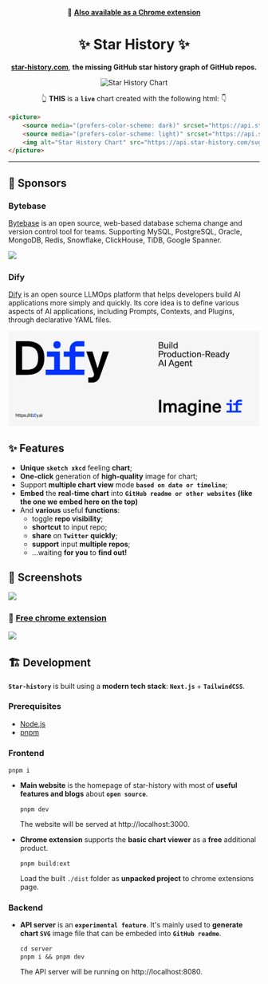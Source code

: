 <div align="center">

🧩 [**Also available as a Chrome extension**](https://chrome.google.com/webstore/detail/star-history/iijibbcdddbhokfepbblglfgdglnccfn)

# :sparkles: Star History :sparkles:

[**star-history.com**](https://star-history.com), **the missing GitHub star history graph of GitHub repos.**

<picture>
  <source media="(prefers-color-scheme: dark)" srcset="https://api.star-history.com/svg?repos=star-history/star-history&type=Date&theme=dark" />
  <source media="(prefers-color-scheme: light)" srcset="https://api.star-history.com/svg?repos=star-history/star-history&type=Date" />
  <img alt="Star History Chart" src="https://api.star-history.com/svg?repos=star-history/star-history&type=Date" />
</picture>

👆 **THIS** is a **`live`** chart created with the following html: 👇

<div align="left">

```html
<picture>
    <source media="(prefers-color-scheme: dark)" srcset="https://api.star-history.com/svg?repos=star-history/star-history&type=Date&theme=dark" />
    <source media="(prefers-color-scheme: light)" srcset="https://api.star-history.com/svg?repos=star-history/star-history&type=Date" />
    <img alt="Star History Chart" src="https://api.star-history.com/svg?repos=star-history/star-history&type=Date" />
</picture>
```

</div>

</div>

---

## 💜 Sponsors

### Bytebase

[Bytebase](https://bytebase.com?source=star-history) is an open source, web-based database schema change and version control tool for teams. Supporting MySQL, PostgreSQL, Oracle, MongoDB, Redis, Snowflake, ClickHouse, TiDB, Google Spanner.

<a href="https://bytebase.com?source=star-history"><img src="https://raw.githubusercontent.com/star-history/star-history/main/frontend/public/assets/sponsors/bytebase/landing.webp" /></a>

### Dify

[Dify](https://dify.ai/?utm_source=star-history) is an open source LLMOps platform that helps developers build AI applications more simply and quickly. Its core idea is to define various aspects of AI applications, including Prompts, Contexts, and Plugins, through declarative YAML files.

<a href="https://dify.ai/?utm_source=star-history"><img src="https://raw.githubusercontent.com/star-history/star-history/main/frontend/public/assets/sponsors/dify/landing.webp" /></a>

## ✨ Features

-   **Unique** **`sketch xkcd`** feeling **chart**;
-   **One-click** generation of **high-quality** image for chart;
-   Support **multiple chart view** mode **`based on date or timeline`**;
-   **Embed** the **real-time chart** into **`GitHub readme or other websites`** **(like the one we embed here on the top)**
-   And **various** useful **functions**:
    -   toggle **repo visibility**;
    -   **shortcut** to input repo;
    -   **share** on **`Twitter`** **quickly**;
    -   **support** input **multiple repos**;
    -   ...waiting **for you** to **find out!**

## 🌠 Screenshots

<a href="https://star-history.com"><img width="800px" src="https://user-images.githubusercontent.com/24653555/154391264-312b448b-f851-41bf-bb8d-4c21ec6795b6.gif" />
</a>

### 🧩 [Free chrome extension](https://chrome.google.com/webstore/detail/star-history/iijibbcdddbhokfepbblglfgdglnccfn)

<a href="https://chrome.google.com/webstore/detail/star-history/iijibbcdddbhokfepbblglfgdglnccfn"><img width="800px" src="https://user-images.githubusercontent.com/24653555/154391326-61b65d8f-3f9f-4432-b773-5988be75b0ea.png" /></a>

## 🏗 Development

**`Star-history`** is built using a **modern tech stack**: **`Next.js`** + **`TailwindCSS`**.

### Prerequisites

-   [Node.js](https://nodejs.org/en/download/)
-   [pnpm](https://pnpm.io/)

### Frontend

```shell
pnpm i
```

-   **Main website** is the homepage of star-history with most of **useful features and blogs** about **`open source`**.

    ```shell
    pnpm dev
    ```

    The website will be served at http://localhost:3000.

-   **Chrome extension** supports the **basic chart viewer** as a **free** additional product.

    ```shell
    pnpm build:ext
    ```

    Load the built `./dist` folder as **unpacked project** to chrome extensions page.

### Backend

-   **API server** is an **`experimental feature`**. It's mainly used to **generate chart `SVG`** image file that can be embeded into **`GitHub readme`**.

    ```shell
    cd server
    pnpm i && pnpm dev
    ```

    The API server will be running on http://localhost:8080.
